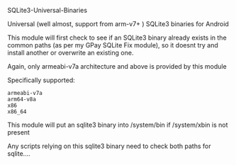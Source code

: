 SQLite3-Universal-Binaries

Universal (well almost, support from arm-v7+ ) SQLite3 binaries for Android

This module will first check to see if an SQLite3 binary already exists in the common paths (as per my GPay SQLite Fix module), so it doesnt try and install another or overwrite an existing one. 

Again, only armeabi-v7a architecture and above is provided by this module

Specifically supported:

    armeabi-v7a
    arm64-v8a
    x86
    x86_64

This module will put an sqlite3 binary into /system/bin if /system/xbin is not present

Any scripts relying on this sqlite3 binary need to check both paths for sqlite....
